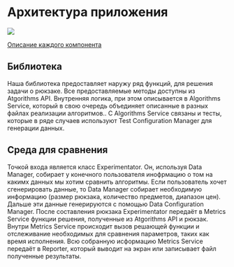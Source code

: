 # Архитектура приложения

![](https://github.com/BrudLord/Knapsack/blob/task/AA-Arch/docs/architecture/architecture-diagram.png)

[Описание каждого компонента](https://github.com/BrudLord/Knapsack/blob/task/AA-Arch/docs/architecture/architecture-components.md)

## Библиотека 
Наша библиотека предоставляет наружу ряд функций, для решения задачи о рюкзаке. 
Все предоставляемые методы доступны из Atgorithms API. Внутренняя логика, при этом описывается в Algorithms Service, который в свою очередь объединяет описанные в разных файлах реализации алгоритмов.. 
С Algorithms Service связаны и тесты, которые в ряде случаев используют Test Configuration Manager для генерации данных. 

## Среда для сравнения
Точкой входа является класс Experimentator. Он, используя Data Manager, собирает у конечного пользователя инофрмацию о том на какимх данных мы хотим сравнить алгоритмы. 
Если пользователь хочет сгенерировать данные, то Data Manager собирает необходимую информацию (размер рюкзака, количество предметов, диапазон цен). Дальше эти данные генерируются с помощью Data Configuration Manager.
После составления рюкзака Experimentator передаёт в Metrics Service функции решения, полученные из Atgorithms API и рюкзак. Внутри Metrics Service происходит вызов решающей функции и отслеживание необходимых для сравнения параметров, таких как время исполнения.
Всю собранную исформацию Metrics Service передаёт в Reporter, который выводит на экран или записывает файл полученные результаты.
